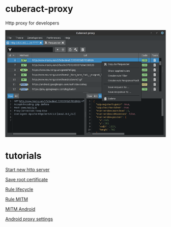 # cuberact-proxy
Http proxy for developers

![](https://raw.githubusercontent.com/cuberact/cuberact-proxy/master/images/cuberact-proxy-0.4.png)

# tutorials

[Start new http server](https://github.com/cuberact/cuberact-proxy/blob/master/start-http-server.md)

[Save root certificate](https://github.com/cuberact/cuberact-proxy/blob/master/save-root-certificate.md)

[Rule lifecycle](https://github.com/cuberact/cuberact-proxy/blob/master/rule-lifecycle.md)

[Rule MITM](https://github.com/cuberact/cuberact-proxy/blob/master/rule-mitm.md)

[MITM Android](https://github.com/cuberact/cuberact-proxy/blob/master/mitm-android.md)

[Android proxy settings](https://github.com/cuberact/cuberact-proxy/blob/master/android-proxy-settings.md)
